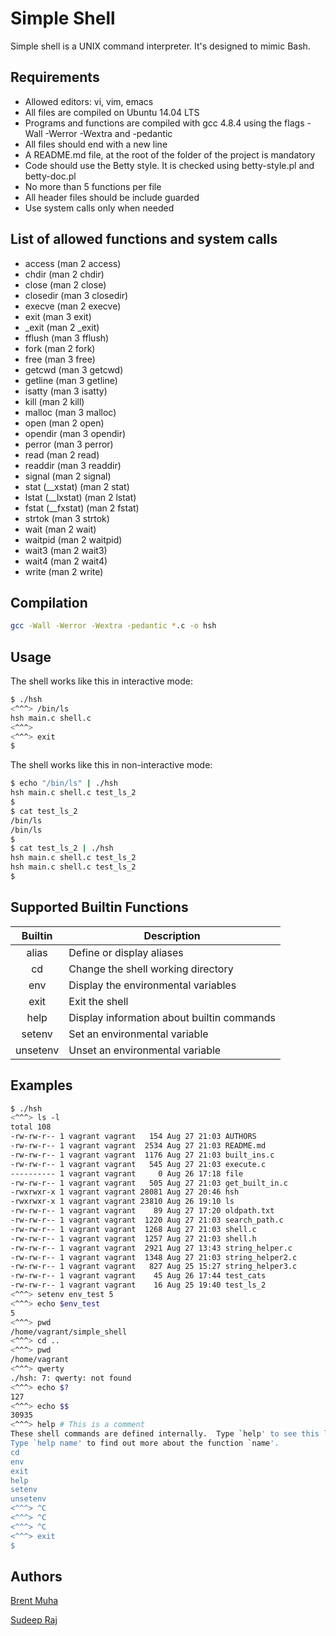 # Simple Shell

Simple shell is a UNIX command interpreter. It's designed to mimic Bash.

## Requirements

* Allowed editors: vi, vim, emacs
* All files are compiled on Ubuntu 14.04 LTS
* Programs and functions are compiled with gcc 4.8.4 using the flags -Wall -Werror -Wextra and -pedantic
* All files should end with a new line
* A README.md file, at the root of the folder of the project is mandatory
* Code should use the Betty style. It is checked using betty-style.pl and betty-doc.pl
* No more than 5 functions per file
* All header files should be include guarded
* Use system calls only when needed

## List of allowed functions and system calls

* access (man 2 access)
* chdir (man 2 chdir)
* close (man 2 close)
* closedir (man 3 closedir)
* execve (man 2 execve)
* exit (man 3 exit)
* _exit (man 2 _exit)
* fflush (man 3 fflush)
* fork (man 2 fork)
* free (man 3 free)
* getcwd (man 3 getcwd)
* getline (man 3 getline)
* isatty (man 3 isatty)
* kill (man 2 kill)
* malloc (man 3 malloc)
* open (man 2 open)
* opendir (man 3 opendir)
* perror (man 3 perror)
* read (man 2 read)
* readdir (man 3 readdir)
* signal (man 2 signal)
* stat (__xstat) (man 2 stat)
* lstat (__lxstat) (man 2 lstat)
* fstat (__fxstat) (man 2 fstat)
* strtok (man 3 strtok)
* wait (man 2 wait)
* waitpid (man 2 waitpid)
* wait3 (man 2 wait3)
* wait4 (man 2 wait4)
* write (man 2 write)

## Compilation

```bash
gcc -Wall -Werror -Wextra -pedantic *.c -o hsh
```

## Usage
The shell works like this in interactive mode:

```bash
$ ./hsh
<^^^> /bin/ls
hsh main.c shell.c
<^^^>
<^^^> exit
$
```

The shell works like this in non-interactive mode:

```bash
$ echo "/bin/ls" | ./hsh
hsh main.c shell.c test_ls_2
$
$ cat test_ls_2
/bin/ls
/bin/ls
$
$ cat test_ls_2 | ./hsh
hsh main.c shell.c test_ls_2
hsh main.c shell.c test_ls_2
$
```

## Supported Builtin Functions

| Builtin | Description |
|:-------:| ----------- |
| alias | Define or display aliases |
| cd | Change the shell working directory |
| env | Display the environmental variables |
| exit | Exit the shell |
| help | Display information about builtin commands |
| setenv | Set an environmental variable |
| unsetenv | Unset an environmental variable |

## Examples

```bash
$ ./hsh
<^^^> ls -l
total 108
-rw-rw-r-- 1 vagrant vagrant   154 Aug 27 21:03 AUTHORS
-rw-rw-r-- 1 vagrant vagrant  2534 Aug 27 21:03 README.md
-rw-rw-r-- 1 vagrant vagrant  1176 Aug 27 21:03 built_ins.c
-rw-rw-r-- 1 vagrant vagrant   545 Aug 27 21:03 execute.c
---------- 1 vagrant vagrant     0 Aug 26 17:18 file
-rw-rw-r-- 1 vagrant vagrant   505 Aug 27 21:03 get_built_in.c
-rwxrwxr-x 1 vagrant vagrant 28081 Aug 27 20:46 hsh
-rwxrwxr-x 1 vagrant vagrant 23810 Aug 26 19:10 ls
-rw-rw-r-- 1 vagrant vagrant    89 Aug 27 17:20 oldpath.txt
-rw-rw-r-- 1 vagrant vagrant  1220 Aug 27 21:03 search_path.c
-rw-rw-r-- 1 vagrant vagrant  1268 Aug 27 21:03 shell.c
-rw-rw-r-- 1 vagrant vagrant  1257 Aug 27 21:03 shell.h
-rw-rw-r-- 1 vagrant vagrant  2921 Aug 27 13:43 string_helper.c
-rw-rw-r-- 1 vagrant vagrant  1348 Aug 27 21:03 string_helper2.c
-rw-rw-r-- 1 vagrant vagrant   827 Aug 25 15:27 string_helper3.c
-rw-rw-r-- 1 vagrant vagrant    45 Aug 26 17:44 test_cats
-rw-rw-r-- 1 vagrant vagrant    16 Aug 25 19:40 test_ls_2
<^^^> setenv env_test 5
<^^^> echo $env_test
5
<^^^> pwd
/home/vagrant/simple_shell
<^^^> cd ..
<^^^> pwd
/home/vagrant
<^^^> qwerty
./hsh: 7: qwerty: not found
<^^^> echo $?
127
<^^^> echo $$
30935
<^^^> help # This is a comment
These shell commands are defined internally.  Type `help' to see this list.
Type `help name' to find out more about the function `name'.
cd
env
exit
help
setenv
unsetenv
<^^^> ^C
<^^^> ^C
<^^^> ^C
<^^^> exit
$
```

## Authors

[Brent Muha](https://github.com/bmuha1)

[Sudeep Raj](https://github.com/rajsudeep)
